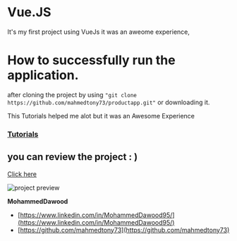 # Vue.JS
It's my first project using VueJs it was an aweome experience,

# How to successfully run the application.

after cloning the project by using `"git clone https://github.com/mahmedtony73/productapp.git"` or downloading it.

This Tutorials helped me alot but it was an Awesome Experience
### [Tutorials](https://www.vuemastery.com/courses/intro-to-vue-js/vue-instance)

## you can review the project : )

[Click here](https://mahmedtony73.github.io/productapp/)

![project preview](https://github.com/mahmedtony73/vuejsdemo/blob/gh-pages/images//preview-image.png "project preview")

**MohammedDawood**

* [https://www.linkedin.com/in/MohammedDawood95/](https://www.linkedin.com/in/MohammedDawood95/)
* [https://github.com/mahmedtony73](https://github.com/mahmedtony73)
